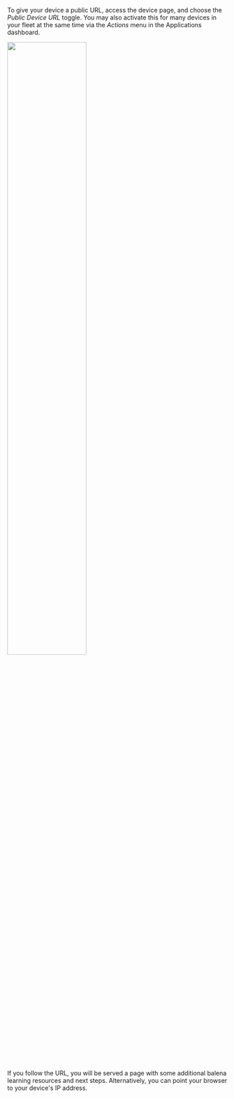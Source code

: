 To give your device a public URL, access the device page, and choose the _Public Device URL_ toggle. You may also activate this for many devices in your fleet at the same time via the _Actions_ menu in the Applications dashboard.

<img src="/img/common/device/enable-public-url-device.png" width="60%">

If you follow the URL, you will be served a page with some additional balena learning resources and next steps. Alternatively, you can point your browser to your device's IP address.
